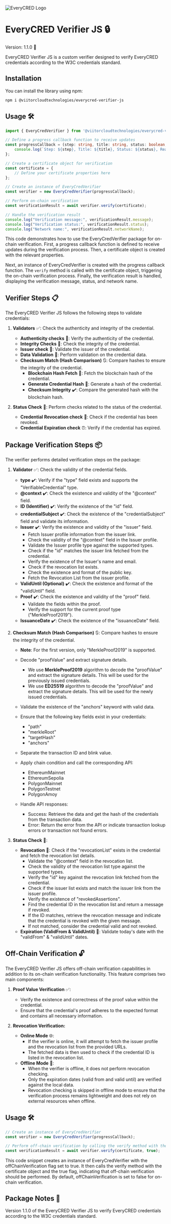 ![EveryCRED Logo](src/assets/images/image.png)

# EveryCRED Verifier JS :lock:

Version: 1.1.0 :bookmark_tabs:

EveryCRED Verifier JS is a custom verifier designed to verify EveryCRED credentials according to the W3C credentials standard.

## Installation

You can install the library using npm:

```shell
npm i @viitorcloudtechnologies/everycred-verifier-js
```

## Usage  :hammer_and_wrench:

```typescript
import { EveryCredVerifier } from '@viitorcloudtechnologies/everycred-verifier-js';

// Define a progress callback function to receive updates
const progressCallback = (step: string, title: string, status: boolean, reason: string) => {
    console.log(`Step: ${step}, Title: ${title}, Status: ${status}, Reason: ${reason}`);
};

// Create a certificate object for verification
const certificate = {
    // Define your certificate properties here
};

// Create an instance of EveryCredVerifier
const verifier = new EveryCredVerifier(progressCallback);

// Perform on-chain verification
const verificationResult = await verifier.verify(certificate);

// Handle the verification result
console.log("Verification message:", verificationResult.message);
console.log("Verification status:", verificationResult.status);
console.log("Network name:", verificationResult.networkName);
```

This code demonstrates how to use the EveryCredVerifier package for on-chain verification. First, a progress callback function is defined to receive updates during the verification process. Then, a certificate object is created with the relevant properties. 

Next, an instance of EveryCredVerifier is created with the progress callback function. The `verify` method is called with the certificate object, triggering the on-chain verification process. Finally, the verification result is handled, displaying the verification message, status, and network name.

## Verifier Steps :clipboard:

The EveryCRED Verifier JS follows the following steps to validate credentials:

1. **Validators** :white_check_mark:: Check the authenticity and integrity of the credential.
   - **Authenticity checks** :closed_lock_with_key:: Verify the authenticity of the credential.
   - **Integrity Checks** :closed_lock_with_key:: Check the integrity of the credential.
   - **Issuer check** :passport_control:: Validate the issuer of the credential.
   - **Data Validation** :abacus:: Perform validation on the credential data.
   - **Checksum Match (Hash Comparison)** :arrows_clockwise:: Compare hashes to ensure the integrity of the credential.
     - **Blockchain Hash Fetch** :link:: Fetch the blockchain hash of the credential.
     - **Generate Credential Hash** :1234:: Generate a hash of the credential.
     - **Checksum Integrity** :heavy_check_mark:: Compare the generated hash with the blockchain hash.

2. **Status Check** :vertical_traffic_light:: Perform checks related to the status of the credential.
   - **Credential Revocation check** :no_entry_sign:: Check if the credential has been revoked.
   - **Credential Expiration check** :alarm_clock:: Verify if the credential has expired.

## Package Verification Steps :package:

The verifier performs detailed verification steps on the package:

1. **Validator** :white_check_mark:: Check the validity of the credential fields.
   - **type** :heavy_check_mark:: Verify if the "type" field exists and supports the "VerifiableCredential" type.
   - **@context** :heavy_check_mark:: Check the existence and validity of the "@context" field.
   - **ID (Identifier)** :heavy_check_mark:: Verify the existence of the "id" field.
   - **credentialSubject** :heavy_check_mark:: Check the existence of the "credentialSubject" field and validate its information.
   - **Issuer** :heavy_check_mark:: Verify the existence and validity of the "issuer" field.
     - Fetch Issuer profile information from the issuer link.
     - Check the validity of the "@context" field in the Issuer profile.
     - Validate the Issuer profile type against the supported types.
     - Check if the "id" matches the issuer link fetched from the credential.
     - Verify the existence of the Issuer's name and email.
     - Check if the revocation list exists.
     - Check the existence and format of the public key.
     - Fetch the Revocation List from the issuer profile.
   - **ValidUntil (Optional)** :heavy_check_mark:: Check the existence and format of the "validUntil" field.
   - **Proof** :heavy_check_mark:: Check the existence and validity of the "proof" field.
     - Validate the fields within the proof.
     - Verify the support for the current proof type ("MerkleProof2019").
   - **IssuanceDate** :heavy_check_mark:: Check the existence of the "issuanceDate" field.

2. **Checksum Match (Hash Comparison)** :arrows_clockwise:: Compare hashes to ensure the integrity of the credential.
   - **Note**: For the first version, only "MerkleProof2019" is supported.
   - Decode "proofValue" and extract signature details.
      - We use **MerkleProof2019** algorithm to decode the "proofValue" and extract the signature details. This will be used for the previously issued credentials.
      - We use **ED25519** algorithm to decode the "proofValue" and extract the signature details. This will be used for the newly issued credentials.

   - Validate the existence of the "anchors" keyword with valid data.
   - Ensure that the following key fields exist in your credentials:
     - "path"
     - "merkleRoot"
     - "targetHash"
     - "anchors"
   - Separate the transaction ID and blink value.
   - Apply chain condition and call the corresponding API:
     - EthereumMainnet
     - EthereumSepolia
     - PolygonMainnet
     - PolygonTestnet
     - PolygonAmoy

   - Handle API responses:
     - Success: Retrieve the data and get the hash of the credentials from the transaction data.
     - Error: Return the error from the API or indicate transaction lookup errors or transaction not found errors.

3. **Status Check** :vertical_traffic_light::
   - **Revocation** :no_entry_sign:: Check if the "revocationList" exists in the credential and fetch the revocation list details.
     - Validate the "@context" field in the revocation list.
     - Check the validity of the revocation list type against the supported types.
     - Verify the "id" key against the revocation link fetched from the credential.
     - Check if the issuer list exists and match the issuer link from the issuer profile.
     - Verify the existence of "revokedAssertions".
     - Find the credential ID in the revocation list and return a message if revoked.
     - If the ID matches, retrieve the revocation message and indicate that the credential is revoked with the given message.
     - If not matched, consider the credential valid and not revoked.
   - **Expiration (ValidFrom & ValidUntil)** :date:: Validate today's date with the "validFrom" & "validUntil" dates.
   
## Off-Chain Verification :unlock:
The EveryCRED Verifier JS offers off-chain verification capabilities in addition to its on-chain verification functionality. This feature comprises two main components:

1. **Proof Value Verification** :white_check_mark::
    - Verify the existence and correctness of the proof value within the credential.
    - Ensure that the credential's proof adheres to the expected format and contains all necessary information.

2. **Revocation Verification:**
    - **Online Mode** :globe_with_meridians::
        - If the verifier is online, it will attempt to fetch the issuer profile and the revocation list from the provided URLs.
        - The fetched data is then used to check if the credential ID is listed in the revocation list.
    - **Offline Mode** :mobile_phone_off::
        - When the verifier is offline, it does not perform revocation checking.
        - Only the expiration dates (valid from and valid until) are verified against the local data.
        - Revocation checking is skipped in offline mode to ensure that the verification process remains lightweight and does not rely on external resources when offline.

## Usage :hammer_and_wrench:
```typescript
// Create an instance of EveryCredVerifier
const verifier = new EveryCredVerifier(progressCallback);

// Perform off-chain verification by calling the verify method with the certificate and offChainVerification flag set to true
const verificationResult = await verifier.verify(certificate, true);
```
This code snippet creates an instance of EveryCredVerifier with the offChainVerification flag set to true. It then calls the verify method with the certificate object and the true flag, indicating that off-chain verification should be performed. By default, offChainVerification is set to false for on-chain verification.

## Package Notes :memo:

Version 1.1.0 of the EveryCRED Verifier JS to verify EveryCRED credentials according to the W3C credentials standard.
